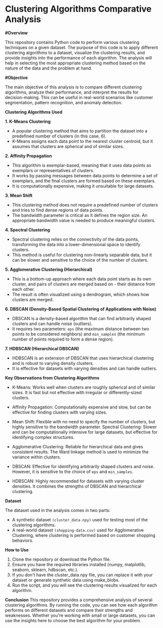 # Clustering Algorithms Comparative Analysis

**#Overview**

This repository contains Python code to perform various clustering techniques on a given dataset. The purpose of this code is to apply different clustering algorithms to a dataset, visualize the clustering results, and provide insights into the performance of each algorithm. The analysis will help in selecting the most appropriate clustering method based on the nature of the data and the problem at hand.

**#Objective**

The main objective of this analysis is to compare different clustering algorithms, analyze their performance, and interpret the results for decision-making. This can be useful in real-world scenarios like customer segmentation, pattern recognition, and anomaly detection.

**Clustering Algorithms Used**

**1. K-Means Clustering**
- A popular clustering method that aims to partition the dataset into a predefined number of clusters (in this case, 6).
- K-Means assigns each data point to the nearest cluster centroid, but it assumes that clusters are spherical and of similar sizes.

**2. Affinity Propagation**
- This algorithm is exemplar-based, meaning that it uses data points as exemplars or representatives of clusters.
- It works by passing messages between data points to determine a set of exemplars, and the final clusters are formed based on these exemplars.
- It is computationally expensive, making it unsuitable for large datasets.

**3. Mean Shift**
- This clustering method does not require a predefined number of clusters and tries to find dense regions of data points.
- The bandwidth parameter is critical as it defines the region size. An appropriate bandwidth value is needed to produce meaningful clusters.

**4. Spectral Clustering**
- Spectral clustering relies on the connectivity of the data points, transforming the data into a lower-dimensional space to identify clusters.
- This method is useful for clustering non-linearly separable data, but it can be slower and sensitive to the choice of the number of clusters.

**5. Agglomerative Clustering (Hierarchical)**
- This is a bottom-up approach where each data point starts as its own cluster, and pairs of clusters are merged based on - their distance from each other.
- The result is often visualized using a dendrogram, which shows how clusters are merged.

**6. DBSCAN (Density-Based Spatial Clustering of Applications with Noise)**
- DBSCAN is a density-based algorithm that can find arbitrarily shaped clusters and can handle noise (outliers).
- It requires two parameters: ```eps``` (the maximum distance between two points to be considered neighbors) and ```min_samples``` (the minimum number of points required to form a dense region).

**7. HDBSCAN (Hierarchical DBSCAN)**
- HDBSCAN is an extension of DBSCAN that uses hierarchical clustering and is robust to varying density clusters.
- It is effective for datasets with varying densities and can handle outliers.

**Key Observations from Clustering Algorithms**

- K-Means: Works well when clusters are roughly spherical and of similar sizes. It is fast but not effective with irregular or differently-sized clusters.

- Affinity Propagation: Computationally expensive and slow, but can be effective for finding clusters with varying sizes.

- Mean Shift: Flexible with no need to specify the number of clusters, but highly sensitive to the bandwidth parameter.
Spectral Clustering: Slower and can be computationally intensive for large datasets, but effective for identifying complex structures.

- Agglomerative Clustering: Reliable for hierarchical data and gives consistent results. The Ward linkage method is used to minimize the variance within clusters.

- DBSCAN: Effective for identifying arbitrarily shaped clusters and noise. However, it is sensitive to the choice of ```eps``` and ```min_samples```.

- HDBSCAN: Highly recommended for datasets with varying cluster densities. It combines the strengths of DBSCAN and hierarchical clustering.

**Dataset**

The dataset used in the analysis comes in two parts:

- A synthetic dataset ```(cluster_data.npy)``` used for testing most of the clustering algorithms.
- A real-world dataset ```(shopping-data.csv)``` used for Agglomerative Clustering, where clustering is performed based on customer shopping behaviors.

**How to Use**
1. Clone the repository or download the Python file.
2. Ensure you have the required libraries installed (numpy, matplotlib, seaborn, sklearn, hdbscan, etc.).
3. If you don't have the cluster_data.npy file, you can replace it with your dataset or generate synthetic data using make_blobs.
4. Run the script, and you will see the clustering results visualized for each algorithm.
   
**Conclusion**
This repository provides a comprehensive analysis of several clustering algorithms. By running the code, you can see how each algorithm performs on different datasets and compare their strengths and weaknesses. Whether you're working with small or large datasets, you can use the insights here to choose the best algorithm for your problem.
